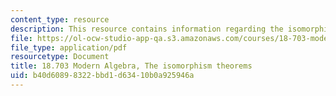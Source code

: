 ```yaml
---
content_type: resource
description: This resource contains information regarding the isomorphism theorems.
file: https://ol-ocw-studio-app-qa.s3.amazonaws.com/courses/18-703-modern-algebra-spring-2013/b40d60898322bbd1d63410b0a925946a_MIT18_703S13_pra_l_10.pdf
file_type: application/pdf
resourcetype: Document
title: 18.703 Modern Algebra, The isomorphism theorems
uid: b40d6089-8322-bbd1-d634-10b0a925946a
---
```

